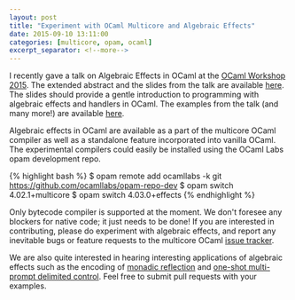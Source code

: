 ```yaml
---
layout: post
title: "Experiment with OCaml Multicore and Algebraic Effects"
date: 2015-09-10 13:11:00
categories: [multicore, opam, ocaml]
excerpt_separator: <!--more-->
---
```


I recently gave a talk on Algebraic Effects in OCaml at the [OCaml Workshop
2015](https://ocaml.org/meetings/ocaml/2015/). The extended abstract and the
slides from the talk are available [here](http://kcsrk.info/#ocaml15). The slides
should provide a gentle introduction to programming with algebraic effects and
handlers in OCaml. The examples from the talk (and many more!) are available
[here](https://github.com/kayceesrk/ocaml-eff-example).

<!--more-->

Algebraic effects in OCaml are available as a part of the multicore OCaml
compiler as well as a standalone feature incorporated into vanilla OCaml. The
experimental compilers could easily be installed using the OCaml Labs opam
development repo.

{% highlight bash %}
$ opam remote add ocamllabs -k git https://github.com/ocamllabs/opam-repo-dev
$ opam switch 4.02.1+multicore
$ opam switch 4.03.0+effects
{% endhighlight %}

Only bytecode compiler is supported at the moment. We don't foresee any
blockers for native code; it just needs to be done! If you are interested in
contributing, please do experiment with algebraic effects, and report any
inevitable bugs or feature requests to the multicore OCaml [issue
tracker](https://github.com/ocamllabs/ocaml-multicore/issues).

We are also quite interested in hearing interesting applications of algebraic
effects such as the encoding of [monadic
reflection](https://github.com/kayceesrk/ocaml-eff-example/blob/master/reify_reflect.ml)
and [one-shot multi-prompt delimited
control](https://github.com/kayceesrk/ocaml-eff-example/blob/master/delimcc.ml).
Feel free to submit pull requests with your examples.
